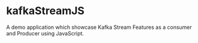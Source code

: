 # kafkaStreamJS
A demo application which showcase Kafka Stream Features as a consumer and Producer using JavaScript.
